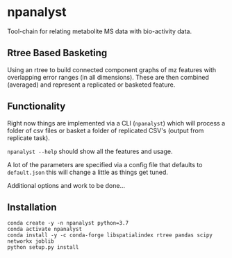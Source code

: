 # npanalyst

Tool-chain for relating metabolite MS data with bio-activity data.

## Rtree Based Basketing

Using an rtree to build connected component graphs of mz features with overlapping error ranges (in all dimensions). These are then combined (averaged) and represent a replicated or basketed feature.

## Functionality

Right now things are implemented via a CLI (`npanalyst`) which will process a folder of csv files or basket a folder of replicated CSV's (output from replicate task).

`npanalyst --help` should show all the features and usage.

A lot of the parameters are specified via a config file that defaults to `default.json` this will change a little as things get tuned. 

Additional options and work to be done...

## Installation

```
conda create -y -n npanalyst python=3.7
conda activate npanalyst
conda install -y -c conda-forge libspatialindex rtree pandas scipy networkx joblib
python setup.py install
```
